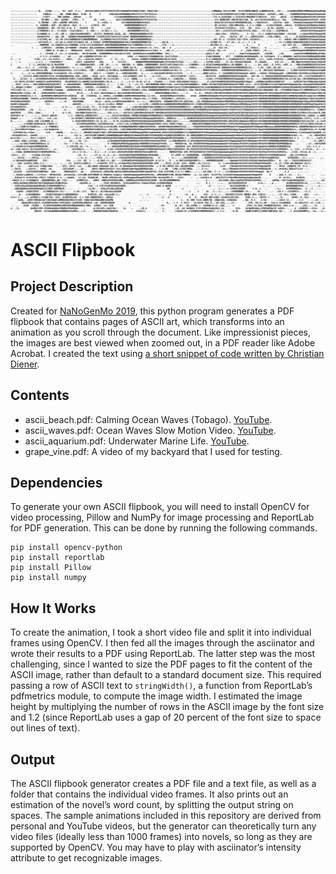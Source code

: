 ![ascii_preview](https://github.com/s-sandra/creativecode/blob/master/novel/ascii_aquarium.gif)
# ASCII Flipbook
## Project Description
Created for [NaNoGenMo 2019](https://github.com/NaNoGenMo/2019/issues/106), this python program generates a PDF flipbook that contains pages of ASCII art, which transforms into an animation as you scroll through the document. Like impressionist pieces, the images are best viewed when zoomed out, in a PDF reader like Adobe Acrobat. I created the text using [a short snippet of code written by Christian Diener]( https://gist.github.com/cdiener/10567484).

## Contents
- ascii_beach.pdf: Calming Ocean Waves (Tobago). [YouTube]( https://www.youtube.com/watch?v=oNBX7Ag2Wgc).
- ascii_waves.pdf: Ocean Waves Slow Motion Video. [YouTube]( https://www.youtube.com/watch?v=dJhOgDoKZmI).
- ascii_aquarium.pdf: Underwater Marine Life. [YouTube](https://www.youtube.com/watch?v=ou9lYK9g2G8).
- grape_vine.pdf: A video of my backyard that I used for testing.

## Dependencies
To generate your own ASCII flipbook, you will need to install OpenCV for video processing, Pillow and NumPy for image processing and ReportLab for PDF generation. This can be done by running the following commands.

```
pip install opencv-python
pip install reportlab
pip install Pillow
pip install numpy
```

## How It Works
To create the animation, I took a short video file and split it into individual frames using OpenCV. I then fed all the images through the asciinator and wrote their results to a PDF using ReportLab. The latter step was the most challenging, since I wanted to size the PDF pages to fit the content of the ASCII image, rather than default to a standard document size. This required passing a row of ASCII text to `stringWidth()`, a function from ReportLab’s pdfmetrics module, to compute the image width. I estimated the image height by multiplying the number of rows in the ASCII image by the font size and 1.2 (since ReportLab uses a gap of 20 percent of the font size to space out lines of text).

## Output
The ASCII flipbook generator creates a PDF file and a text file, as well as a folder that contains the individual video frames. It also prints out an estimation of the novel’s word count, by splitting the output string on spaces. The sample animations included in this repository are derived from personal and YouTube videos, but the generator can theoretically turn any video files (ideally less than 1000 frames) into novels, so long as they are supported by OpenCV. You may have to play with asciinator’s intensity attribute to get recognizable images.

